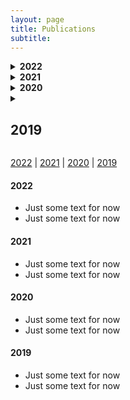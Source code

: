 ```yaml
---
layout: page
title: Publications
subtitle: 
---
```


<!-- This is for drop-downable headers -->
<details>
  <summary><b>2022</b></summary>
<br>
<!--   Need this line empty to go back to markdown, if thats what we want -->
  
- Just some text for now
- Just some text for now
</details>


<!-- This is for drop-downable headers -->
<details>
  <summary><b>2021</b></summary>
<br>
<!--   Need this line empty to go back to markdown, if thats what we want -->
  
- Just some text for now
- Just some text for now
</details>



<!-- This is for drop-downable headers -->
<details>
  <summary><b>2020</b></summary>
<br>
<!--   Need this line empty to go back to markdown, if thats what we want -->
  
- Just some text for now
- Just some text for now
</details>



<!-- This is for drop-downable headers -->
<details>
  <summary><h2>2019</h2></summary>
<br>
<!--   Need this line empty to go back to markdown, if thats what we want -->
- Just some text for now
- Just some text for now
</details>


[2022](#2022) | [2021](#2021) | [2020](#2020) | [2019](#2019)

#### 2022 
- Just some text for now
- Just some text for now

#### 2021 
- Just some text for now
- Just some text for now

#### 2020 
- Just some text for now
- Just some text for now

#### 2019 
- Just some text for now
- Just some text for now
